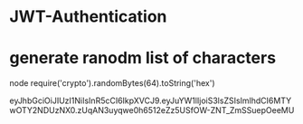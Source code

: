 # JWT-Authentication

# generate ranodm list of characters 
node
require('crypto').randomBytes(64).toString('hex')

eyJhbGciOiJIUzI1NiIsInR5cCI6IkpXVCJ9.eyJuYW1lIjoiS3lsZSIsImlhdCI6MTYwOTY2NDUzNX0.zUqAN3uyqwe0h6512eZz5USfOW-ZNT_ZmSSuepOeeMU